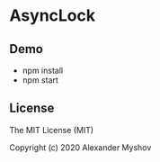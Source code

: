 # AsyncLock

## Demo

* npm install
* npm start

## License

The MIT License (MIT)

Copyright (c) 2020 Alexander Myshov
